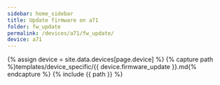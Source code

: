 ```yaml
---
sidebar: home_sidebar
title: Update firmware on a71
folder: fw_update
permalink: /devices/a71/fw_update/
device: a71
---
```

{% assign device = site.data.devices[page.device] %}
{% capture path %}templates/device_specific/{{ device.firmware_update }}.md{% endcapture %}
{% include {{ path }} %}
